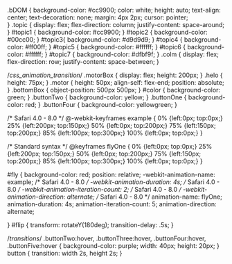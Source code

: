
.bDOM {
    background-color: #cc9900;
    color: white;
    height: auto;
    text-align: center;
    text-decoration: none;
    margin: 4px 2px;
    cursor: pointer;   
}
.topic {
    display: flex;
    flex-direction: column;
    justify-content: space-around;
}
#topic1 {
    background-color: #cc9900;
}
#topic2 {
    background-color: #00cc00;
}
#topic3{
    background-color: #d9d9d9;
}
#topic4 {
    background-color: #ff00ff;
}
#topic5 {
    background-color: #ffffff;
}
#topic6 {
    background-color: #ffffff;
}
#topic7 {
    background-color: #dfbf9f;
}
.colm {
    display: flex;
    flex-direction: row;
    justify-content: space-between;
}

/*css_animation_transition*/
.motorBox {
    display: flex;
    height: 200px;
}
.helo {
    height: 75px;
}
.motor {
    height: 50px;
    align-self: flex-end;
    position: absolute;
}
.bottomBox {
    object-position: 500px 500px;
}
#color {
    background-color: green;
}
.buttonTwo {
    background-color: yellow;
}
.buttonOne {
    background-color: red;
}
.buttonFour {
    background-color: yellowgreen;
}

/* Safari 4.0 - 8.0 */
@-webkit-keyframes example {
    0%   {left:0px; top:0px;}
    25%  {left:200px; top:150px;}
    50%  {left:0px; top:200px;}
    75%  {left:150px; top:200px;}
    85% {left:100px; top:300px;}
    100% {left:0px; top:0px;}
}

/* Standard syntax */
@keyframes flyOne {
    0%   {left:0px; top:0px;}
    25%  {left:200px; top:150px;}
    50%  {left:0px; top:200px;}
    75%  {left:150px; top:200px;}
    85% {left:100px; top:300px;}
    100% {left:0px; top:0px;}
}

#fly {
    background-color: red;
    position: relative;
    -webkit-animation-name: example; /* Safari 4.0 - 8.0 */
    -webkit-animation-duration: 4s; /* Safari 4.0 - 8.0 */
    -webkit-animation-iteration-count: 2; /* Safari 4.0 - 8.0 */
    -webkit-animation-direction: alternate; /* Safari 4.0 - 8.0 */
    animation-name: flyOne;
    animation-duration: 4s;
    animation-iteration-count: 5;
    animation-direction: alternate;

}
#flip {
    transform: rotateY(180deg);
    transition-delay: .5s;
}


/*transitions*/
.buttonTwo:hover, 
.buttonThree:hover, 
.buttonFour:hover, 
.buttonFive:hover {
    background-color: purple;
    width: 40px;
    height: 20px;
}
button {
    transition: width 2s, height 2s;
}
